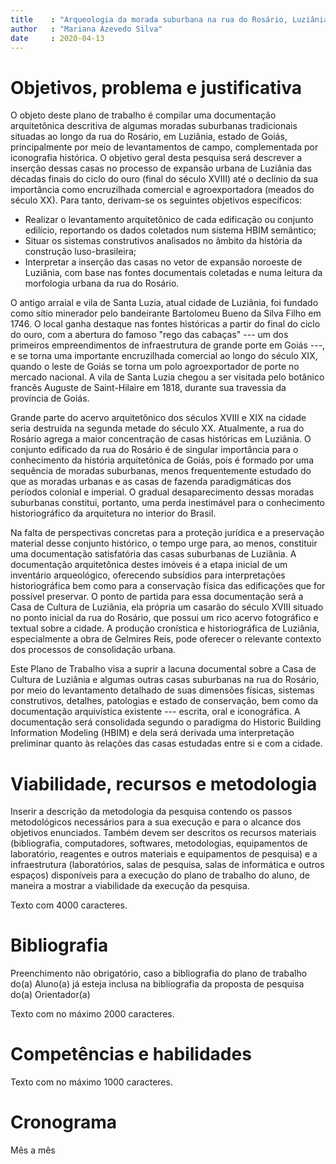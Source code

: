 ```yaml
---
title    : "Arqueologia da morada suburbana na rua do Rosário, Luziânia"
author   : "Mariana Azevedo Silva"
date     : 2020-04-13
---
```


Objetivos, problema e justificativa
===================================

O objeto deste plano de trabalho é compilar uma documentação
arquitetônica descritiva de algumas moradas suburbanas tradicionais
situadas ao longo da rua do Rosário, em Luziânia, estado de Goiás,
principalmente por meio de levantamentos de campo, complementada por
iconografia histórica. O objetivo geral desta pesquisa será descrever a
inserção dessas casas no processo de expansão urbana de Luziânia das
décadas finais do ciclo do ouro (final do século XVIII) até o declínio
da sua importância como encruzilhada comercial e agroexportadora (meados
do século XX). Para tanto, derivam-se os seguintes objetivos
específicos:

- Realizar o levantamento arquitetônico de cada edificação ou conjunto
  edilício, reportando os dados coletados num sistema HBIM semântico;
- Situar os sistemas construtivos analisados no âmbito da história da
  construção luso-brasileira;
- Interpretar a inserção das casas no vetor de expansão noroeste de
  Luziânia, com base nas fontes documentais coletadas e numa leitura da
  morfologia urbana da rua do Rosário.

O antigo arraial e vila de Santa Luzia, atual cidade de Luziânia, foi
fundado como sítio minerador pelo bandeirante Bartolomeu Bueno da Silva
Filho em 1746. O local ganha destaque nas fontes históricas a partir do
final do ciclo do ouro, com a abertura do famoso "rego das cabaças" ---
um dos primeiros empreendimentos de infraestrutura de grande porte em
Goiás ---, e se torna uma importante encruzilhada comercial ao longo do
século XIX, quando o leste de Goiás se torna um polo agroexportador de
porte no mercado nacional. A vila de Santa Luzia chegou a ser visitada
pelo botânico francês Auguste de Saint-Hilaire em 1818, durante sua
travessia da província de Goiás.

Grande parte do acervo arquitetônico dos séculos XVIII e XIX na cidade
seria destruída na segunda metade do século XX. Atualmente, a rua do
Rosário agrega a maior concentração de casas históricas em Luziânia. O
conjunto edificado da rua do Rosário é de singular importância para o
conhecimento da história arquitetônica de Goiás, pois é formado por uma
sequência de moradas suburbanas, menos frequentemente estudado do que as
moradas urbanas e as casas de fazenda paradigmáticas dos períodos
colonial e imperial. O gradual desaparecimento dessas moradas suburbanas
constitui, portanto, uma perda inestimável para o conhecimento
historiográfico da arquitetura no interior do Brasil.

Na falta de perspectivas concretas para a proteção jurídica e a
preservação material desse conjunto histórico, o tempo urge para, ao
menos, constituir uma documentação satisfatória das casas suburbanas de
Luziânia. A documentação arquitetônica destes imóveis é a etapa inicial
de um inventário arqueológico, oferecendo subsídios para interpretações
historiográfica bem como para a conservação física das edificações que
for possível preservar. O ponto de partida para essa documentação será a
Casa de Cultura de Luziânia, ela própria um casarão do século XVIII
situado no ponto inicial da rua do Rosário, que possui um rico acervo
fotográfico e textual sobre a cidade. A produção cronística e
historiográfica de Luziânia, especialmente a obra de Gelmires Reis, pode
oferecer o relevante contexto dos processos de consolidação urbana.

Este Plano de Trabalho visa a suprir a lacuna documental sobre a Casa de
Cultura de Luziânia e algumas outras casas suburbanas na rua do Rosário,
por meio do levantamento detalhado de suas dimensões físicas, sistemas
construtivos, detalhes, patologias e estado de conservação, bem como da
documentação arquivística existente --- escrita, oral e iconográfica. A
documentação será consolidada segundo o paradigma do Historic Building
Information Modeling (HBIM) e dela será derivada uma interpretação
preliminar quanto às relações das casas estudadas entre si e com a
cidade.

Viabilidade, recursos e metodologia
===================================

Inserir a descrição da metodologia da pesquisa contendo os passos
metodológicos necessários para a sua execução e para o alcance dos
objetivos enunciados. Também devem ser descritos os recursos materiais
(bibliografia, computadores, softwares, metodologias, equipamentos de
laboratório, reagentes e outros materiais e equipamentos de pesquisa) e
a infraestrutura (laboratórios, salas de pesquisa, salas de informática
e outros espaços) disponíveis para a execução do plano de trabalho do
aluno, de maneira a mostrar a viabilidade da execução da pesquisa.

Texto com 4000 caracteres.


Bibliografia
============

Preenchimento não obrigatório, caso a bibliografia do plano de trabalho
do(a) Aluno(a) já esteja inclusa na bibliografia da proposta de pesquisa
do(a) Orientador(a)

Texto com no máximo 2000 caracteres.


Competências e habilidades
==========================

Texto com no máximo 1000 caracteres.


Cronograma
==========

Mês a mês


